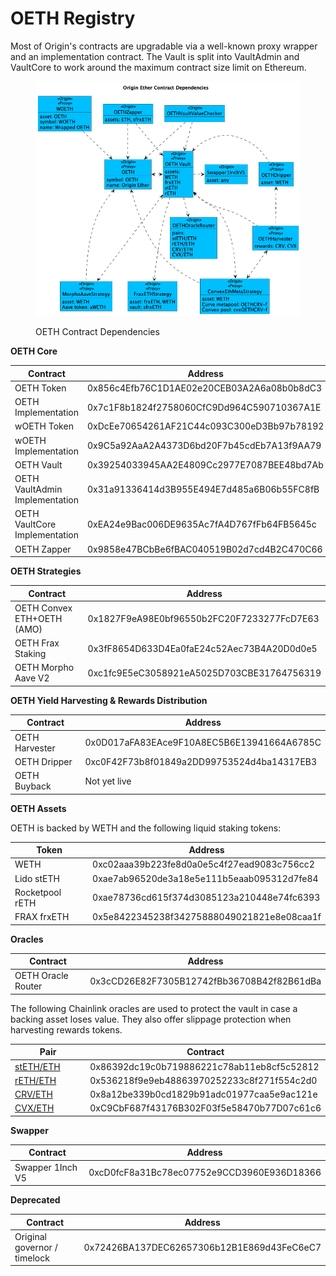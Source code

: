 # OETH Registry

Most of Origin's contracts are upgradable via a well-known proxy wrapper and an implementation contract. The Vault is split into VaultAdmin and VaultCore to work around the maximum contract size limit on Ethereum.

<figure><img src="../../.gitbook/assets/oethContracts (2).png" alt=""><figcaption><p>OETH Contract Dependencies</p></figcaption></figure>

**OETH Core**

<table><thead><tr><th width="305">Contract</th><th width="633">Address</th></tr></thead><tbody><tr><td>OETH Token</td><td>0x856c4Efb76C1D1AE02e20CEB03A2A6a08b0b8dC3</td></tr><tr><td>OETH Implementation</td><td>0x7c1F8b1824f2758060CfC9Dd964C590710367A1E</td></tr><tr><td>wOETH Token</td><td>0xDcEe70654261AF21C44c093C300eD3Bb97b78192</td></tr><tr><td>wOETH Implementation</td><td>0x9C5a92AaA2A4373D6bd20F7b45cdEb7A13f9AA79</td></tr><tr><td>OETH Vault</td><td> 0x39254033945AA2E4809Cc2977E7087BEE48bd7Ab</td></tr><tr><td>OETH VaultAdmin Implementation</td><td>0x31a91336414d3B955E494E7d485a6B06b55FC8fB</td></tr><tr><td>OETH VaultCore Implementation</td><td>0xEA24e9Bac006DE9635Ac7fA4D767fFb64FB5645c</td></tr><tr><td>OETH Zapper</td><td>0x9858e47BCbBe6fBAC040519B02d7cd4B2C470C66</td></tr></tbody></table>

**OETH Strategies**

<table><thead><tr><th width="305">Contract</th><th>Address</th></tr></thead><tbody><tr><td>OETH Convex ETH+OETH (AMO)</td><td>0x1827F9eA98E0bf96550b2FC20F7233277FcD7E63</td></tr><tr><td>OETH Frax Staking</td><td>0x3fF8654D633D4Ea0faE24c52Aec73B4A20D0d0e5</td></tr><tr><td>OETH Morpho Aave V2</td><td>0xc1fc9E5eC3058921eA5025D703CBE31764756319</td></tr></tbody></table>

**OETH Yield Harvesting & Rewards Distribution**

<table><thead><tr><th width="204">Contract</th><th>Address</th></tr></thead><tbody><tr><td>OETH Harvester</td><td>0x0D017aFA83EAce9F10A8EC5B6E13941664A6785C</td></tr><tr><td>OETH Dripper</td><td>0xc0F42F73b8f01849a2DD99753524d4ba14317EB3</td></tr><tr><td>OETH Buyback</td><td>Not yet live</td></tr></tbody></table>

**OETH Assets**

OETH is backed by WETH and the following liquid staking tokens:

<table><thead><tr><th width="205">Token</th><th>Address</th></tr></thead><tbody><tr><td>WETH</td><td>0xc02aaa39b223fe8d0a0e5c4f27ead9083c756cc2</td></tr><tr><td>Lido stETH</td><td>0xae7ab96520de3a18e5e111b5eaab095312d7fe84</td></tr><tr><td>Rocketpool rETH</td><td>0xae78736cd615f374d3085123a210448e74fc6393</td></tr><tr><td>FRAX frxETH</td><td>0x5e8422345238f34275888049021821e8e08caa1f</td></tr></tbody></table>

**Oracles**

<table><thead><tr><th width="204">Contract</th><th>Address</th></tr></thead><tbody><tr><td>OETH Oracle Router</td><td>0x3cCD26E82F7305B12742fBb36708B42f82B61dBa</td></tr></tbody></table>

The following Chainlink oracles are used to protect the vault in case a backing asset loses value. They also offer slippage protection when harvesting rewards tokens.

<table><thead><tr><th width="204">Pair</th><th>Contract</th></tr></thead><tbody><tr><td><a href="https://data.chain.link/ethereum/mainnet/crypto-eth/steth-eth">stETH/ETH</a></td><td>0x86392dc19c0b719886221c78ab11eb8cf5c52812</td></tr><tr><td><a href="https://data.chain.link/ethereum/mainnet/crypto-eth/reth-eth">rETH/ETH</a></td><td>0x536218f9e9eb48863970252233c8f271f554c2d0</td></tr><tr><td><a href="https://data.chain.link/ethereum/mainnet/crypto-eth/crv-eth">CRV/ETH</a></td><td>0x8a12be339b0cd1829b91adc01977caa5e9ac121e</td></tr><tr><td><a href="https://data.chain.link/ethereum/mainnet/crypto-eth/cvx-eth">CVX/ETH</a></td><td>0xC9CbF687f43176B302F03f5e58470b77D07c61c6</td></tr></tbody></table>

**Swapper**

<table><thead><tr><th width="204">Contract</th><th>Address</th></tr></thead><tbody><tr><td>Swapper 1Inch V5</td><td>0xcD0fcF8a31Bc78ec07752e9CCD3960E936D18366</td></tr></tbody></table>

**Deprecated**

<table><thead><tr><th width="206">Contract</th><th>Address</th></tr></thead><tbody><tr><td>Original governor / timelock</td><td>0x72426BA137DEC62657306b12B1E869d43FeC6eC7</td></tr></tbody></table>
